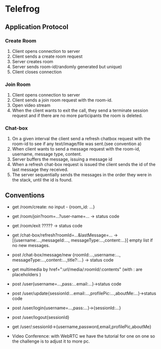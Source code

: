 ﻿# Telefrog

## Application Protocol

### Create Room

1. Client opens connection to server
2. Client sends a create room request
3. Server creates room
4. Server sends room-id(randomly generated but unique)
5. Client closes connection

### Join Room

1. Client opens connection to server
2. Client sends a join room request with the room-id.
3. Open video stream
4. When the client wants to exit the call, they send a terminate session request and if there are no more participants
   the room is deleted.

### Chat-box

1. On a given interval the client send a refresh chatbox request with the room-id to see if any text/image/file was
   sent.(see convention a)
2. When client wants to send a message request with the room-id, username, message type, content.
3. Server buffers the message, issuing a message id
4. When a refresh chat-box request is issued the client sends the id of the last message they received.
5. The server sequentially sends the messages in the order they were in the stack, until the id is found.

## Conventions

- get /room/create: no input - {room_id: ...}


- get /room/join?room=...?user-name=... -> status code


- get /room/exit ????? -> status code


- get /chat-box/refresh?roomId=...&lastMessage=... ->[{username:...,messageId:..., messageType:...,content:...}] empty
  list if no new messages.


- post /chat-box/message/new {roomId:...,username:..., messageType:...,content:...,title?:...} -> status code


- get multimedia by href=":url/media/:roomId/:contents" (with : are placeholders )


- post /user{username=...,pass:...email:...}->status code


- post /user/update{sessionId:...email:...,profilePic:...,aboutMe:...}->status code


- post /user/login{username=...,pass:...}->{sessionId:...}

- post /user/logout{sessionId}


- get /user/:sessionId->{username,password,email,profilePic,aboutMe}


- Video Conference: with WebRTC we have the tutorial for one on one so the challenge is to adjust it to more pc.


